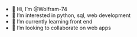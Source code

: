 - 👋 Hi, I’m @Wolfram-74
- 👀 I’m interested in python, sql, web development
- 🌱 I’m currently learning front end
- 💞️ I’m looking to collaborate on web apps

<!---
Wolfram-74/Wolfram-74 is a ✨ special ✨ repository because its `README.md` (this file) appears on your GitHub profile.
You can click the Preview link to take a look at your changes.
--->
